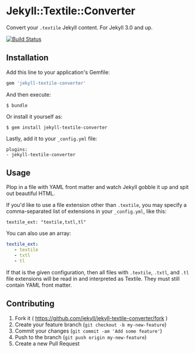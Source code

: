 # Jekyll::Textile::Converter

Convert your `.textile` Jekyll content. For Jekyll 3.0 and up.

[![Build Status](https://travis-ci.org/jekyll/jekyll-textile-converter.svg?branch=master)](https://travis-ci.org/jekyll/jekyll-textile-converter)

## Installation

Add this line to your application's Gemfile:

```ruby
gem 'jekyll-textile-converter'
```

And then execute:

    $ bundle

Or install it yourself as:

    $ gem install jekyll-textile-converter

Lastly, add it to your `_config.yml` file:

    plugins:
    - jekyll-textile-converter

## Usage

Plop in a file with YAML front matter and watch Jekyll gobble it up and spit out beautiful HTML.

If you'd like to use a file extension other than `.textile`, you may
specify a comma-separated list of extensions in your `_config.yml`, like this:

    textile_ext: "textile,txtl,tl"


You can also use an array:

```yaml
textile_ext:
   - textile
   - txtl
   - tl
```

If that is the given configuration, then all files with `.textile`,
`.txtl`, and `.tl` file extensions will be read in and interpreted as
Textile. They must still contain YAML front matter.

## Contributing

1. Fork it ( https://github.com/jekyll/jekyll-textile-converter/fork )
2. Create your feature branch (`git checkout -b my-new-feature`)
3. Commit your changes (`git commit -am 'Add some feature'`)
4. Push to the branch (`git push origin my-new-feature`)
5. Create a new Pull Request
